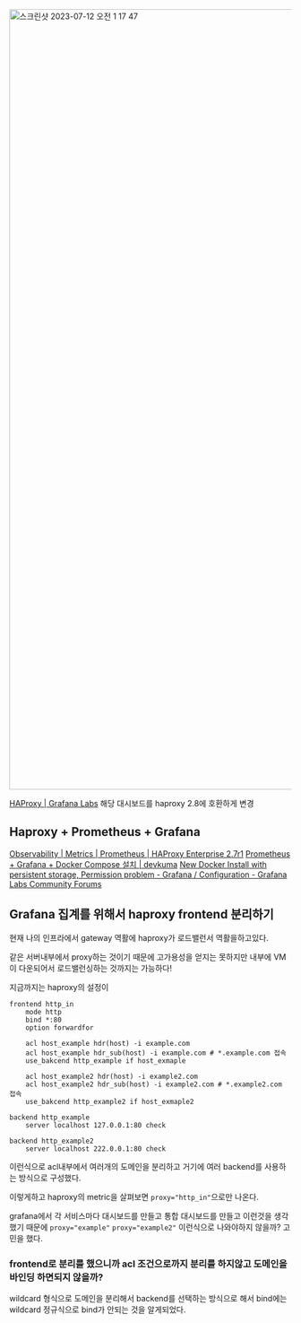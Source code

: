 <img width="1392" alt="스크린샷 2023-07-12 오전 1 17 47" src="https://github.com/Hansanghyeon/grafana-haproxy/assets/42893446/6814b169-3f19-4c99-ab35-ee359ea4ec23">

[HAProxy | Grafana Labs](https://grafana.com/grafana/dashboards/2428-haproxy/) 해당 대시보드를 haproxy 2.8에 호환하게 변경

## Haproxy + Prometheus + Grafana

[Observability | Metrics | Prometheus | HAProxy Enterprise 2.7r1](https://www.haproxy.com/documentation/hapee/latest/observability/metrics/prometheus/)
[Prometheus + Grafana + Docker Compose 설치 | devkuma](https://www.devkuma.com/docs/prometheus/docker-compose-install/)
[New Docker Install with persistent storage, Permission problem - Grafana / Configuration - Grafana Labs Community Forums](https://community.grafana.com/t/new-docker-install-with-persistent-storage-permission-problem/10896/17)

## Grafana 집계를 위해서 haproxy frontend 분리하기

현재 나의 인프라에서 gateway 역활에 haproxy가 로드밸런서 역활을하고있다.

같은 서버내부에서 proxy하는 것이기 때문에 고가용성을 얻지는 못하지만 내부에 VM이 다운되어서 로드밸런싱하는 것까지는 가능하다!

지금까지는 haproxy의 설정이

```
frontend http_in
	mode http
	bind *:80
	option forwardfor

	acl host_example hdr(host) -i example.com
	acl host_example hdr_sub(host) -i example.com # *.example.com 접속
	use_bakcend http_example if host_exmaple
	
	acl host_example2 hdr(host) -i example2.com
	acl host_example2 hdr_sub(host) -i example2.com # *.example2.com 접속
	use_bakcend http_example2 if host_exmaple2

backend http_example
	server localhost 127.0.0.1:80 check
	
backend http_example2
	server localhost 222.0.0.1:80 check
```

이런식으로 acl내부에서 여러개의 도메인을 분리하고 거기에 여러 backend를 사용하는 방식으로 구성했다.

이렇게하고 haproxy의 metric을 살펴보면 `proxy="http_in"`으로만 나온다.

grafana에서 각 서비스마다 대시보드를 만들고 통합 대시보드를 만들고 이런것을 생각했기 때문에 `proxy="example"` `proxy="example2"` 이런식으로 나와야하지 않을까? 고민을 했다.

### frontend로 분리를 했으니까 acl 조건으로까지 분리를 하지않고 도메인을 바인딩 하면되지 않을까?

wildcard 형식으로 도메인을 분리해서 backend를 선택하는 방식으로 해서 bind에는 wildcard 정규식으로 bind가 안되는 것을 알게되었다.


